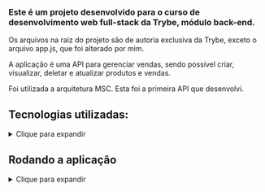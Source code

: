   
### Este é um projeto desenvolvido para o curso de desenvolvimento web full-stack da Trybe, módulo back-end.  
  
Os arquivos na raiz do projeto são de autoria exclusiva da Trybe, exceto o arquivo app.js, que foi alterado por mim.  
  
A aplicação é uma API para gerenciar vendas, sendo possível criar, visualizar, deletar e atualizar produtos e vendas.

Foi utilizada a arquitetura MSC. Esta foi a primeira API que desenvolvi.  
    
## Tecnologias utilizadas:  
<details>  
  <summary>Clique para expandir</summary>  
  
* JavaScript;  
* MySQL;    
* Express;  
* Mocha;  
* Chai;
* Sinon;   

</details>  
  
## Rodando a aplicação
  
<details>  
  <summary>Clique para expandir</summary>
  Você pode rodar a aplicação na sua máquina através do terminal, na pasta onde será instalada:  
  
```
git clone git@github.com:R-R-Freitas/Store-Manager.git
cd Store-Manager  
npm install  
npm start  
```  
